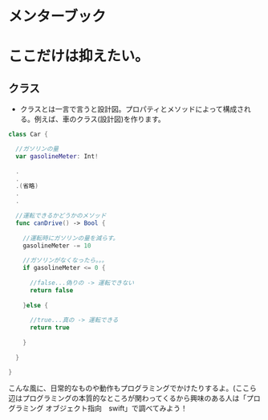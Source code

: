 # メンターブック
# ここだけは抑えたい。
## クラス
- クラスとは一言で言うと設計図。プロパティとメソッドによって構成される。例えば、車のクラス(設計図)を作ります。
```swift
class Car {

  //ガソリンの量
  var gasolineMeter: Int!
  
  .
  .
  .(省略)
  .
  .

  //運転できるかどうかのメソッド
  func canDrive() -> Bool {
    
    //運転時にガソリンの量を減らす。
    gasolineMeter -= 10
    
    //ガソリンがなくなったら。。。
    if gasolineMeter <= 0 {
    
      //false...偽りの -> 運転できない
      return false
    
    }else {
    
      //true...真の -> 運転できる
      return true
    
    }
    
  }

}
```

こんな風に、日常的なものや動作もプログラミングでかけたりするよ。(ここら辺はプログラミングの本質的なところが関わってくるから興味のある人は「プログラミング オブジェクト指向　swift」で調べてみよう！
    
    
    
    
    
    
    
    
    
    
    
